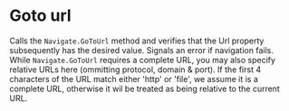 # Goto url

Calls the `Navigate.GoToUrl` method and verifies that the Url property subsequently has the desired value. Signals an error if navigation fails. While `Navigate.GoToUrl` requires a complete URL, you may also specify relative URLs here (ommitting protocol, domain & port).
If the first 4 characters of the URL match either 'http' or 'file', we assume it is a complete URL, otherwise it wil be treated as being relative to the current URL.
